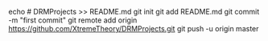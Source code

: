echo # DRMProjects >> README.md
git init
git add README.md
git commit -m "first commit"
git remote add origin https://github.com/XtremeTheory/DRMProjects.git
git push -u origin master
